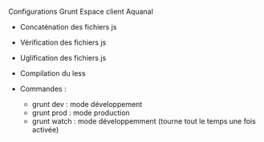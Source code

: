 Configurations Grunt Espace client Aquanal

* Concaténation des fichiers js
* Vérification des fichiers js
* Uglification des fichiers js
* Compilation du less

* Commandes :
    - grunt dev : mode développement
    - grunt prod : mode production
    - grunt watch : mode développemment (tourne tout le temps une fois activée)